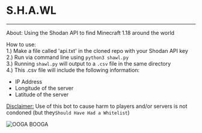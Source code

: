 # S.H.A.WL
***

About: Using the Shodan API to find Minecraft 1.18 around the world

How to use:  
1.) Make a file called 'api.txt' in the cloned repo with your Shodan API key<br>
2.) Run via command line using `python3 shawl.py`<br>
3.) Running `shawl.py` will output to a `.csv` file in the same directory<br>
4.) This .csv file will include the following information: <br>
- IP Address
- Longitude of the server
- Latitude of the server <br>

<u>Disclaimer:</u> Use of this bot to cause harm to players and/or servers is not condoned (but they`Should Have Had a Whitelist`)

![OOGA BOOGA](https://m.media-amazon.com/images/I/917BqqBSCJL._AC_UX569_.jpg)